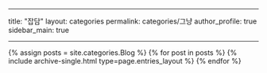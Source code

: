  ---
  title: "잡담"
  layout: categories
  permalink: categories/그냥
  author_profile: true
  sidebar_main: true  
  
  ---
  
  {% assign posts = site.categories.Blog %}
  {% for post in posts %} {% include archive-single.html type=page.entries_layout %} {% endfor %}
